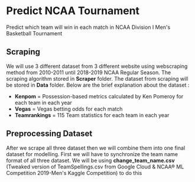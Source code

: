 # Predict NCAA Tournament
Predict which team will win in each match in NCAA Division I Men's Basketball Tournament 

## Scraping
We will use 3 different dataset from 3 different website using webscraping method from 2010-2011 until 2018-2019 NCAA Regular Season. The scraping algorithm stored in  __Scraper__ folder. The dataset from scraping will be stored in __Data__ folder. Below are the brief explanation about the dataset :
- __Kenpom__ = Possession-based metrics calculated by Ken Pomeroy for each team in each year
- __Vegas__ = Vegas betting odds for each match
- __Teamrankings__ = 115 Team statistics for each team in each year

## Preprocessing Dataset
After we scrape all three dataset then we will combine them into one final dataset for modelling. First we will have to synchronize the team name format of all three dataset. We will be using __change_team_name.csv__ (Tweaked version of TeamSpellings.csv from Google Cloud & NCAA® ML Competition 2019-Men's Kaggle Competition) to do this




